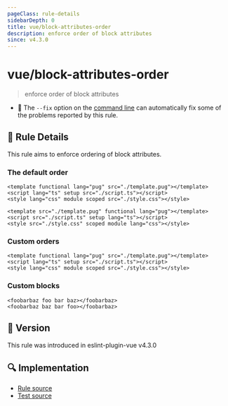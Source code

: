 ```yaml
---
pageClass: rule-details
sidebarDepth: 0
title: vue/block-attributes-order
description: enforce order of block attributes
since: v4.3.0
---
```

# vue/block-attributes-order

> enforce order of block attributes

- :wrench: The `--fix` option on the [command line](https://eslint.org/docs/user-guide/command-line-interface#fixing-problems) can automatically fix some of the problems reported by this rule.

## :book: Rule Details

This rule aims to enforce ordering of block attributes.

### The default order

<eslint-code-block fix :rules="{'vue/block-attributes-order': ['error']}">

```vue
<template functional lang="pug" src="./template.pug"></template>
<script lang="ts" setup src="./script.ts"></script>
<style lang="css" module scoped src="./style.css"></style>
```

</eslint-code-block>

<eslint-code-block fix :rules="{'vue/block-attributes-order': ['error']}">

```vue
<template src="./template.pug" functional lang="pug"></template>
<script src="./script.ts" setup lang="ts"></script>
<style src="./style.css" scoped module lang="css"></style>
```

</eslint-code-block>

### Custom orders

<eslint-code-block fix :rules="{'vue/block-attributes-order': ['error', {
  order: {
    template: ['src', 'lang', 'functional'],
    script: ['src', 'setup', 'lang'],
    style: [['src', 'scoped'], 'module', 'lang']
  }
}]}">

```vue
<template functional lang="pug" src="./template.pug"></template>
<script lang="ts" setup src="./script.ts"></script>
<style lang="css" module scoped src="./style.css"></style>
```

</eslint-code-block>

### Custom blocks

<eslint-code-block fix :rules="{'vue/block-attributes-order': ['error', {
  order: {
    foobarbaz: ['foo', 'bar', 'baz']
  }
}]}">

```vue
<foobarbaz foo bar baz></foobarbaz>
<foobarbaz baz bar foo></foobarbaz>
```

</eslint-code-block>

## :rocket: Version

This rule was introduced in eslint-plugin-vue v4.3.0

## :mag: Implementation

- [Rule source](https://github.com/vuejs/eslint-plugin-vue/blob/master/lib/rules/block-attributes-order.js)
- [Test source](https://github.com/vuejs/eslint-plugin-vue/blob/master/tests/lib/rules/block-attributes-order.js)
